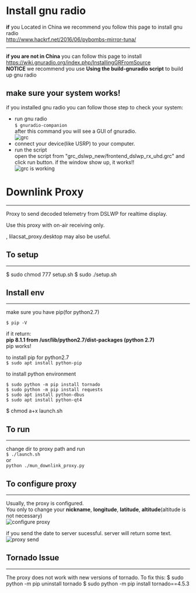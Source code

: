 # Install gnu radio 
**if** you Located in China we recommend you follow this page to install gnu radio  
http://www.hackrf.net/2016/06/pybombs-mirror-tuna/  

----

**if you are not in China** you can follow this page to install  
https://wiki.gnuradio.org/index.php/InstallingGRFromSource  
**NOTICE** we recommend you use **Using the build-gnuradio script** to build up gnu radio

## make sure your system works!
if you installed gnu radio you can follow those step to check your system:
- run gnu radio  
```$ gnuradio-companion```   
  after this command you will see a GUI of gnuradio.  
![grc](https://raw.githubusercontent.com/ArtisticZhao/DSLWP-Downlink-Proxy/master/guide_images/00.png)
- connect your device(like USRP) to your computer.
- run the script  
open the script from "grc_dslwp_new/frontend_dslwp_rx_uhd.grc"
and click run button. if the window show up, it works!!  
![grc is working](https://raw.githubusercontent.com/ArtisticZhao/DSLWP-Downlink-Proxy/master/guide_images/01.png)

# Downlink Proxy
----------------------------------------------------------------------------------
Proxy to send decoded telemetry from DSLWP for realtime display.

Use this proxy with on-air receiving only.

, lilacsat_proxy.desktop may also be useful.

## To setup
----------------------------------------------------------------------------------
$ sudo chmod 777 setup.sh
$ sudo ./setup.sh

## Install env
----------------------------------------------------------------------------------
make sure you have pip(for python2.7)
```
$ pip -V
```
if it return:  
**pip 8.1.1 from /usr/lib/python2.7/dist-packages (python 2.7)**  
pip works!

to install pip for python2.7  
`$ sudo apt install python-pip`

to install python environment  
```
$ sudo python -m pip install tornado
$ sudo python -m pip install requests
$ sudo apt install python-dbus
$ sudo apt install python-qt4
```

$ chmod a+x launch.sh
 
## To run
----------------------------------------------------------------------------------
change dir to proxy path and run  
`$ ./launch.sh`  
or  
`python ./mun_downlink_proxy.py`


## To configure proxy
----------------------------------------------------------------------------------
Usually, the proxy is configured.   
You only to change your **nickname**, **longitude**, **latitude**, **altitude**(altitude is not necessary)  
![configure proxy](https://raw.githubusercontent.com/ArtisticZhao/DSLWP-Downlink-Proxy/master/guide_images/02.png)

if you send the date to server sucessful. server will return some text.  
![proxy send](https://raw.githubusercontent.com/ArtisticZhao/DSLWP-Downlink-Proxy/master/guide_images/03.png)


## Tornado Issue
----------------------------------------------------------------------------------
The proxy does not work with new versions of tornado. To fix this:
$ sudo python -m pip uninstall tornado
$ sudo python -m pip install tornado==4.5.3

